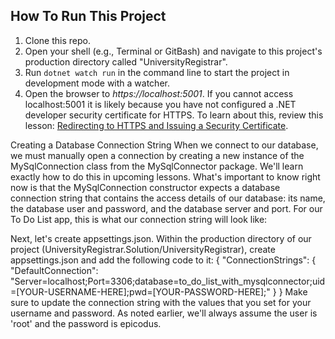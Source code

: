## How To Run This Project

1. Clone this repo.
2. Open your shell (e.g., Terminal or GitBash) and navigate to this project's production directory called "UniversityRegistrar". 
3. Run `dotnet watch run` in the command line to start the project in development mode with a watcher.
4. Open the browser to _https://localhost:5001_. If you cannot access localhost:5001 it is likely because you have not configured a .NET developer security certificate for HTTPS. To learn about this, review this lesson: [Redirecting to HTTPS and Issuing a Security Certificate](https://www.learnhowtoprogram.com/c-and-net/basic-web-applications/redirecting-to-https-and-issuing-a-security-certificate).


Creating a Database Connection String
When we connect to our database, we must manually open a connection by creating a new instance of the MySqlConnection class from the MySqlConnector package. We'll learn exactly how to do this in upcoming lessons. What's important to know right now is that the MySqlConnection constructor expects a database connection string that contains the access details of our database: its name, the database user and password, and the database server and port. For our To Do List app, this is what our connection string will look like:

Next, let's create appsettings.json. Within the production directory of our project (UniversityRegistrar.Solution/UniversityRegistrar), create appsettings.json and add the following code to it:
{
    "ConnectionStrings": {
        "DefaultConnection": "Server=localhost;Port=3306;database=to_do_list_with_mysqlconnector;uid=[YOUR-USERNAME-HERE];pwd=[YOUR-PASSWORD-HERE];"
    }
}
Make sure to update the connection string with the values that you set for your username and password. As noted earlier, we'll always assume the user is 'root' and the password is epicodus.